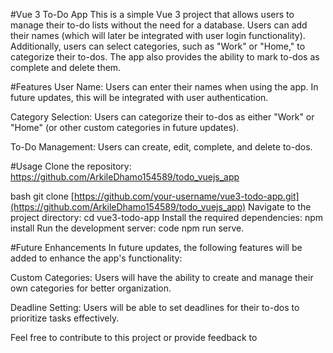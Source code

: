 #Vue 3 To-Do App
This is a simple Vue 3 project that allows users to manage their to-do lists without the need for a database. Users can add their names (which will later be integrated with user login functionality). Additionally, users can select categories, such as "Work" or "Home," to categorize their to-dos. The app also provides the ability to mark to-dos as complete and delete them.

#Features
User Name: Users can enter their names when using the app. In future updates, this will be integrated with user authentication.

Category Selection: Users can categorize their to-dos as either "Work" or "Home" (or other custom categories in future updates).

To-Do Management: Users can create, edit, complete, and delete to-dos.

#Usage
Clone the repository: https://github.com/ArkileDhamo154589/todo_vuejs_app

bash
git clone [https://github.com/your-username/vue3-todo-app.git](https://github.com/ArkileDhamo154589/todo_vuejs_app)
Navigate to the project directory: cd vue3-todo-app
Install the required dependencies: npm install
Run the development server:
code npm run serve.

#Future Enhancements
In future updates, the following features will be added to enhance the app's functionality:

Custom Categories: Users will have the ability to create and manage their own categories for better organization.

Deadline Setting: Users will be able to set deadlines for their to-dos to prioritize tasks effectively.

Feel free to contribute to this project or provide feedback to 

